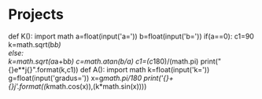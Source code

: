 # Projects
def K():
 import math
 a=float(input('a='))
 b=float(input('b='))
 if(a==0):
     c1=90
     k=math.sqrt(b*b)    
 else:    
    k=math.sqrt(a*a+b*b)
    c=math.atan(b/a)
    c1=(c*180)/(math.pi)
 print("{}e**j{}".format(k,c1))
def A():
  import math
  k=float(input('k='))
  g=float(input('gradus='))
  x=g*math.pi/180
  print('{}+{}j'.format((k*math.cos(x)),(k*math.sin(x))))
